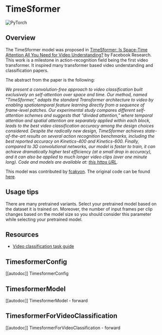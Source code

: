 <!--Copyright 2022 The HuggingFace Team. All rights reserved.

Licensed under the Apache License, Version 2.0 (the "License"); you may not use this file except in compliance with
the License. You may obtain a copy of the License at

http://www.apache.org/licenses/LICENSE-2.0

Unless required by applicable law or agreed to in writing, software distributed under the License is distributed on
an "AS IS" BASIS, WITHOUT WARRANTIES OR CONDITIONS OF ANY KIND, either express or implied. See the License for the
specific language governing permissions and limitations under the License.

⚠️ Note that this file is in Markdown but contain specific syntax for our doc-builder (similar to MDX) that may not be
rendered properly in your Markdown viewer.

-->

# TimeSformer

<div class="flex flex-wrap space-x-1">
<img alt="PyTorch" src="https://img.shields.io/badge/PyTorch-DE3412?style=flat&logo=pytorch&logoColor=white">
</div>

## Overview

The TimeSformer model was proposed in [TimeSformer: Is Space-Time Attention All You Need for Video Understanding?](https://huggingface.co/papers/2102.05095) by Facebook Research.
This work is a milestone in action-recognition field being the first video transformer. It inspired many transformer based video understanding and classification papers.

The abstract from the paper is the following:

*We present a convolution-free approach to video classification built exclusively on self-attention over space and time. Our method, named "TimeSformer," adapts the standard Transformer architecture to video by enabling spatiotemporal feature learning directly from a sequence of frame-level patches. Our experimental study compares different self-attention schemes and suggests that "divided attention," where temporal attention and spatial attention are separately applied within each block, leads to the best video classification accuracy among the design choices considered. Despite the radically new design, TimeSformer achieves state-of-the-art results on several action recognition benchmarks, including the best reported accuracy on Kinetics-400 and Kinetics-600. Finally, compared to 3D convolutional networks, our model is faster to train, it can achieve dramatically higher test efficiency (at a small drop in accuracy), and it can also be applied to much longer video clips (over one minute long). Code and models are available at: [this https URL](https://github.com/facebookresearch/TimeSformer).*

This model was contributed by [fcakyon](https://huggingface.co/fcakyon).
The original code can be found [here](https://github.com/facebookresearch/TimeSformer).

## Usage tips

There are many pretrained variants. Select your pretrained model based on the dataset it is trained on. Moreover,
the number of input frames per clip changes based on the model size so you should consider this parameter while selecting your pretrained model.

## Resources

- [Video classification task guide](../tasks/video_classification)

## TimesformerConfig

[[autodoc]] TimesformerConfig

## TimesformerModel

[[autodoc]] TimesformerModel
    - forward

## TimesformerForVideoClassification

[[autodoc]] TimesformerForVideoClassification
    - forward